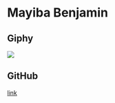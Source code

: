 # Mayiba Benjamin

## Giphy

![](https://w7.pngwing.com/pngs/353/402/png-transparent-jiminy-cricket-costume.png)

## GitHub

[link](https://github.com/benjaminmayiba)